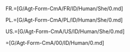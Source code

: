 FR.=[G/Agt-Form-CmA/FR/ID/Human/She/0.md]

PL.=[G/Agt-Form-CmA/PL/ID/Human/She/0.md]

US.=[G/Agt-Form-CmA/US/ID/Human/She/0.md]

=[G/Agt-Form-CmA/00/ID/Human/0.md]
